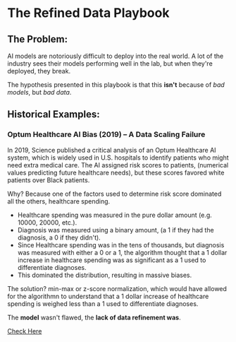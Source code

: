 # The Refined Data Playbook

## The Problem:
AI models are notoriously difficult to deploy into the real world. A lot of the industry sees their models performing well in the lab, but when they're deployed, they break.

The hypothesis presented in this playbook is that this **isn't** because of *bad models*, but *bad data*.

## Historical Examples:

### Optum Healthcare AI Bias (2019) – A Data Scaling Failure

In 2019, Science published a critical analysis of an Optum Healthcare AI system, which is widely used in U.S. hospitals to identify patients who might need extra medical care. The AI assigned risk scores to patients, (numerical values predicting future healthcare needs), but these scores favored white patients over Black patients.

Why? Because one of the factors used to determine risk score dominated all the others, healthcare spending.

- Healthcare spending was measured in the pure dollar amount (e.g. 10000, 20000, etc.).
- Diagnosis was measured using a binary amount, (a 1 if they had the diagnosis, a 0 if they didn't).
- Since Healthcare spending was in the tens of thousands, but diagnosis was measured with either a 0 or a 1, the algorithm thought that a 1 dollar increase in healthcare spending was as significant as a 1 used to differentiate diagnoses.
- This dominated the distribution, resulting in massive biases.

The solution? min-max or z-score normalization, which would have allowed for the algorithmn to understand that a 1 dollar increase of healthcare spending is weighed less than a 1 used to differentiate diagnoses.

The **model** wasn't flawed, the **lack of data refinement was**.

[Check Here](https://www.science.org/doi/10.1126/science.aax2342)